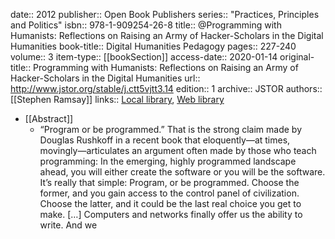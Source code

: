 date:: 2012
publisher:: Open Book Publishers
series:: "Practices, Principles and Politics"
isbn:: 978-1-909254-26-8
title:: @Programming with Humanists: Reflections on Raising an Army of Hacker-Scholars in the Digital Humanities
book-title:: Digital Humanities Pedagogy
pages:: 227-240
volume:: 3
item-type:: [[bookSection]]
access-date:: 2020-01-14
original-title:: Programming with Humanists: Reflections on Raising an Army of Hacker-Scholars in the Digital Humanities
url:: http://www.jstor.org/stable/j.ctt5vjtt3.14
edition:: 1
archive:: JSTOR
authors:: [[Stephen Ramsay]]
links:: [Local library](zotero://select/groups/2386895/items/XYA2EEQX), [Web library](https://www.zotero.org/groups/2386895/items/XYA2EEQX)

- [[Abstract]]
	- “Program or be programmed.” That is the strong claim made by Douglas Rushkoff in a recent book that eloquently—at times, movingly—articulates an argument often made by those who teach programming:  In the emerging, highly programmed landscape ahead, you will either create the software or you will be the software. It’s really that simple: Program, or be programmed. Choose the former, and you gain access to the control panel of civilization. Choose the latter, and it could be the last real choice you get to make. […] Computers and networks finally offer us the ability to write. And we